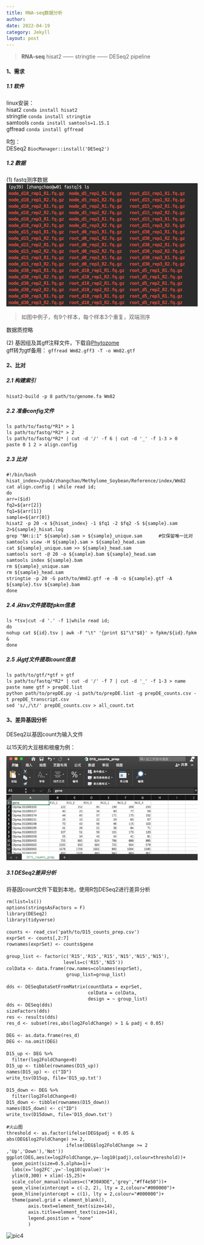 ```yaml
---
title: RNA-seq数据分析
author: 
date: 2022-04-19
category: Jekyll
layout: post
---
```

> **RNA-seq** hisat2 —— stringtie —— DESeq2 pipeline

#### 1、需求
##### 1.1 软件
linux安装：<br>
hisat2      `conda install hisat2`<br>
stringtie   `conda install stringtie`<br>
samtools    `conda install samtools=1.15.1`<br>
gffread     `conda install gffread`

R包：<br>
DESeq2  `BiocManager::install('DESeq2')`
##### 1.2 数据
(1) fastq测序数据<br>
![pic1][1]
> 如图中例子，有9个样本，每个样本3个重复，双端测序

数据质控略

(2) 基因组及其gff注释文件，下载自[Phytozome][2]<br>
gff转为gtf备用：    `gffread Wm82.gff3 -T -o Wm82.gtf`

#### 2、比对
##### 2.1 构建索引
`hisat2-build -p 8 path/to/genome.fa Wm82`

##### 2.2 准备config文件
```
ls path/to/fastq/*R1* > 1
ls path/to/fastq/*R2* > 2
ls path/to/fastq/*R2* | cut -d '/' -f 6 | cut -d '_' -f 1-3 > 0
paste 0 1 2 > align.config
```

##### 2.3 比对
```
#!/bin/bash
hisat_index=/pub4/zhangchao/Methylome_Soybean/Reference/index/Wm82
cat align.config | while read id;
do
arr=($id)
fq2=${arr[2]}
fq1=${arr[1]}
sample=${arr[0]}
hisat2 -p 20 -x ${hisat_index} -1 $fq1 -2 $fq2 -S ${sample}.sam 2>${sample}_hisat.log
grep "NH:i:1" ${sample}.sam > ${sample}_unique.sam      #仅保留唯一比对
samtools view -H ${sample}.sam > ${sample}_head.sam
cat ${sample}_unique.sam >> ${sample}_head.sam
samtools sort -@ 20 -o ${sample}.bam ${sample}_head.sam
samtools index ${sample}.bam
rm ${sample}_unique.sam
rm ${sample}_head.sam
stringtie -p 20 -G path/to/Wm82.gtf -e -B -o ${sample}.gtf -A ${sample}.tsv ${sample}.bam
done
```

##### 2.4 从tsv文件提取fpkm信息
```
ls *tsv|cut -d '.' -f 1|while read id;
do 
nohup cat ${id}.tsv | awk -F "\t" '{print $1"\t"$8}' > fpkm/${id}.fpkm &
done
```

##### 2.5 从gtf文件提取count信息
```
ls path/to/gtf/*gtf > gtf
ls path/to/fastq/*R2* | cut -d '/' -f 7 | cut -d '_' -f 1-3 > name
paste name gtf > prepDE.list
python path/to/prepDE.py -i path/to/prepDE.list -g prepDE_counts.csv -t prepDE_transcript.csv
sed 's/,/\t/' prepDE_counts.csv > all_count.txt
```

#### 3、差异基因分析

DESeq2以基因count为输入文件

以15天的大豆根和根瘤为例：

![pic3][3]

##### 3.1 DESeq2差异分析
将基因count文件下载到本地，使用R包DESeq2进行差异分析
```
rm(list=ls())
options(stringsAsFactors = F)
library(DESeq2)
library(tidyverse)

counts <- read_csv('path/to/D15_counts_prep.csv')
exprSet <- counts[,2:7]
rownames(exprSet) <- counts$gene

group_list <- factor(c('R15','R15','R15','N15','N15','N15'),
                     levels=c('R15','N15'))
colData <- data.frame(row.names=colnames(exprSet),
                      group_list=group_list)

dds <- DESeqDataSetFromMatrix(countData = exprSet,
                              colData = colData,
                              design = ~ group_list)
dds <- DESeq(dds)
sizeFactors(dds)
res <- results(dds)
res_d <- subset(res,abs(log2FoldChange) > 1 & padj < 0.05)

DEG <- as.data.frame(res_d)
DEG <- na.omit(DEG)

D15_up <- DEG %>%
  filter(log2FoldChange>0)
D15_up <- tibble(rownames(D15_up))
names(D15_up) <- c("ID")
write_tsv(D15up, file='D15_up.txt')

D15_down <- DEG %>%
  filter(log2FoldChange<0)
D15_down <- tibble(rownames(D15_down))
names(D15_down) <- c("ID")
write_tsv(D15down, file='D15_down.txt')

#火山图
threshold <- as.factor(ifelse(DEG$padj < 0.05 & abs(DEG$log2FoldChange) >= 2,
                      ifelse(DEG$log2FoldChange >= 2 ,'Up','Down'),'Not'))
ggplot(DEG,aes(x=log2FoldChange,y=-log10(padj),colour=threshold))+
  geom_point(size=0.5,alpha=1)+
  labs(x='log2FC',y='-log10(qvalue)')+
  ylim(0,300) + xlim(-15,25)+
  scale_color_manual(values=c("#30A9DE",'grey',"#ff4e50"))+
  geom_vline(xintercept = c(-2, 2), lty = 2,colour="#000000")+
  geom_hline(yintercept = c(1), lty = 2,colour="#000000")+
  theme(panel.grid = element_blank(),
        axis.text=element_text(size=14),
        axis.title=element_text(size=14),
        legend.position = "none"
        )
```
![pic4][4]


[1]: https://github.com/Mikotoo/Mikotoo.github.io/raw/main/downloads/image/blog4_rnaseq/fastq.png
[2]: https://mikotoo.github.io/jekyll/2022-04-07-genome.html
[3]: https://github.com/Mikotoo/Mikotoo.github.io/raw/main/downloads/image/blog4_rnaseq/sample_data.png
[4]: https://github.com/Mikotoo/Mikotoo.github.io/raw/main/downloads/image/blog4_rnaseq/volcano.svg
